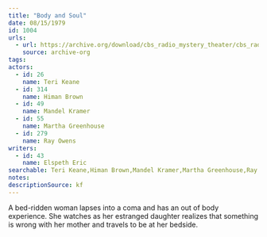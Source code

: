 ```yaml
---
title: "Body and Soul"
date: 08/15/1979
id: 1004
urls: 
  - url: https://archive.org/download/cbs_radio_mystery_theater/cbs_radio_mystery_theater-1001-1050.zip/cbs_radio_mystery_theater-1001-1050%2Fcbsrmt_1004_body_and_soul.mp3
    source: archive-org
tags: 
actors:  
  - id: 26
    name: Teri Keane  
  - id: 314
    name: Himan Brown  
  - id: 49
    name: Mandel Kramer  
  - id: 55
    name: Martha Greenhouse  
  - id: 279
    name: Ray Owens
writers:  
  - id: 43
    name: Elspeth Eric
searchable: Teri Keane,Himan Brown,Mandel Kramer,Martha Greenhouse,Ray Owens Elspeth Eric
notes: 
descriptionSource: kf
---
```

A bed-ridden woman lapses into a coma and has an out of body experience. She watches as her estranged daughter realizes that something is wrong with her mother and travels to be at her bedside.